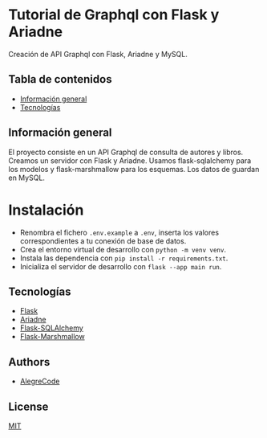 
# Tutorial de Graphql con Flask y Ariadne

Creación de API Graphql con Flask, Ariadne y MySQL.


## Tabla de contenidos

* [Información general](#información-general)
* [Tecnologías](#tecnologías)


## Información general

El proyecto consiste en un API Graphql de consulta de autores y libros. Creamos un servidor con Flask y Ariadne. Usamos flask-sqlalchemy para
los modelos y flask-marshmallow para los esquemas. Los datos de guardan en MySQL.

# Instalación

- Renombra el fichero `.env.example` a `.env`, inserta los valores correspondientes a tu conexión de base de datos.
- Crea el entorno virtual de desarrollo con `python -m venv venv`.
- Instala las dependencia con `pip install -r requirements.txt`.
- Inicializa el servidor de desarrollo con `flask --app main run`.


## Tecnologías

* [Flask](https://flask.palletsprojects.com/en/2.2.x/)
* [Ariadne](https://ariadnegraphql.org/)
* [Flask-SQLAlchemy](https://flask-sqlalchemy.palletsprojects.com/en/3.0.x/)
* [Flask-Marshmallow](https://flask-marshmallow.readthedocs.io/en/latest/)

## Authors

- [AlegreCode](https://github.com/AlegreCode)


## License

[MIT](https://choosealicense.com/licenses/mit/)


